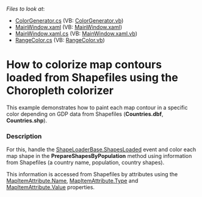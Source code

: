<!-- default file list -->
*Files to look at*:

* [ColorGenerator.cs](./CS/CustomMapColorizer/ColorGenerator.cs) (VB: [ColorGenerator.vb](./VB/CustomMapColorizer/ColorGenerator.vb))
* [MainWindow.xaml](./CS/CustomMapColorizer/MainWindow.xaml) (VB: [MainWindow.xaml](./VB/CustomMapColorizer/MainWindow.xaml))
* [MainWindow.xaml.cs](./CS/CustomMapColorizer/MainWindow.xaml.cs) (VB: [MainWindow.xaml.vb](./VB/CustomMapColorizer/MainWindow.xaml.vb))
* [RangeColor.cs](./CS/CustomMapColorizer/RangeColor.cs) (VB: [RangeColor.vb](./VB/CustomMapColorizer/RangeColor.vb))
<!-- default file list end -->
# How to colorize map contours loaded from Shapefiles using the Choropleth colorizer


<p>This example demonstrates how to paint each map contour in a specific color depending on GDP data from Shapefiles (<strong>Countries.dbf</strong>,<strong> Countries.shp</strong>).<br />
</p>


<h3>Description</h3>

<p>For this, handle the  <a href="http://documentation.devexpress.com/#WPF/DevExpressXpfMapShapeLoaderBase_ShapesLoadedtopic"><u>ShapeLoaderBase.ShapesLoaded</u></a> event and color each map shape in the <strong>PrepareShapesByPopulation</strong> method using information from Shapefiles (a country name, population, country shapes). </p><p>This information is accessed from Shapefiles by attributes using the <a href="http://documentation.devexpress.com/#WPF/DevExpressXpfMapMapItemAttribute_Nametopic"><u>MapItemAttribute.Name</u></a>, <a href="http://documentation.devexpress.com/#WPF/DevExpressXpfMapMapItemAttribute_Typetopic"><u>MapItemAttribute.Type</u></a> and <a href="http://documentation.devexpress.com/#WPF/DevExpressXpfMapMapItemAttribute_Valuetopic"><u>MapItemAttribute.Value</u></a> properties. </p><br />


<br/>


